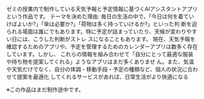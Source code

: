 ゼミの授業内で制作している天気予報と予定情報に基づくAIアシスタントアプリという作品です。
テーマを決めた理由: 
毎日の生活の中で、「今日は何を着ていけばよいか?」「傘は必要か?」「荷物は多く持っていけるか?」といった判
断を迫られる場面は誰にでもあります。特に予定が詰まっていたり、天候が変わりやすい日には、こうした判断がストレ
スになることもあります。 
現在、天気予報を確認するためのアプリや、予定を管理するためのカレンダーアプリは数多く存在しています。しかし、
これらの情報を組み合わせて「自分にとって最適な服装や持ち物を提案してくれる」ようなアプリはまだ多くありませ
ん。また、気温や天気だけでなく、自分の体調・移動手段・予定の種類など、個人の状況に合わせて提案を最適化
してくれるサービスがあれば、日常生活がより快適になる 

※この作品はまだ制作途中です。
